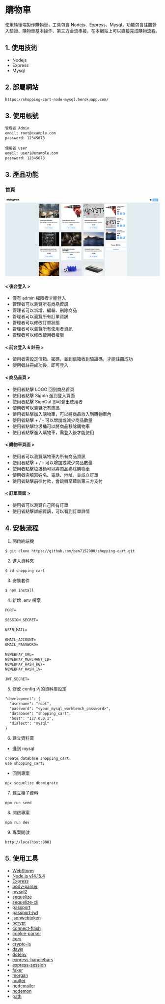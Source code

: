 # 購物車

使用純後端製作購物車，工具包含 Nodejs、Express、Mysql，功能包含註冊登入驗證、購物車基本操作、第三方金流串接，在本網站上可以直接完成購物流程。

## 1. 使用技術

+ Nodejs
+ Express
+ Mysql

## 2. 部屬網站

```
https://shopping-cart-node-mysql.herokuapp.com/
```

## 3. 使用帳號

```
管理者 Admin
email: root@example.com
password: 12345678

使用者 User
email: user1@example.com
password: 12345678
```

## 3. 產品功能

### 首頁

![](pic/pic.png)

#### < 後台登入 >

+ 僅有 admin 權限者才能登入
+ 管理者可以瀏覽所有商品資訊
+ 管理者可以新增、編輯、刪除商品
+ 管理者可以瀏覽所有訂單資訊
+ 管理者可以修改訂單狀態
+ 管理者可以瀏覽所有使用者資訊
+ 管理者可以修改使用者權限

#### < 前台登入 & 註冊 >

+ 使用者需設定信箱、密碼，並到信箱收到驗證碼，才能註冊成功
+ 使用者註冊成功後，即可登入

#### < 商品首頁 >

+ 使用者點擊 LOGO 回到商品首頁
+ 使用者點擊 SignIn 進到登入頁面
+ 使用者點擊 SignOut 即可登出使用者
+ 使用者可以瀏覽所有商品
+ 使用者點擊加入購物車，可以將商品放入到購物車內
+ 使用者點擊 + / - 可以增加或減少商品數量
+ 使用者點擊垃圾桶可以將商品移除購物車
+ 使用者點擊進入購物車，需登入後才能使用

#### < 購物車頁面 >

+ 使用者可以瀏覽購物車內所有商品資訊
+ 使用者點擊 + / - 可以增加或減少商品數量
+ 使用者點擊垃圾桶可以將商品移除購物車
+ 使用者需填寫姓名、電話、地址，並成立訂單
+ 使用者點擊前往付款，會跳轉至藍新第三方支付

#### < 訂單頁面 >

+ 使用者可以瀏覽自己所有訂單
+ 使用者點擊詳細資訊，可以看到訂單詳情

## 4. 安裝流程

1. 開啟終端機

```
$ git clone https://github.com/ben7152000/shopping-cart.git
```

2. 進入資料夾

```
$ cd shopping-cart
```

3. 安裝套件

```
$ npm install
```

4. 新增 .env 檔案

```
PORT=

SESSION_SECRET=

USER_MAIL=

GMAIL_ACCOUNT=
GMAIL_PASSWORD=

NEWEBPAY_URL=
NEWEBPAY_MERCHANT_ID=
NEWEBPAY_HASH_KEY=
NEWEBPAY_HASH_IV=

JWT_SECRET=
```

5. 修改 config 內的資料庫設定

```
"development": {
  "username": "root",
  "password": "<your_mysql_workbench_password>",
  "database": "shopping_cart",
  "host": "127.0.0.1",
  "dialect": "mysql"
}
```

6. 建立資料庫

+ 進到 mysql
```
create database shopping_cart;
use shopping_cart;
```

+ 回到專案
```
npx sequelize db:migrate
```

7. 建立種子資料

```
npm run seed
```

8. 開啟專案

```
npm run dev
```

9. 專案開啟

```
http://localhost:8081
```

## 5. 使用工具

- [WebStorm](https://www.jetbrains.com/webstorm/)
- [Node.js v14.15.4](https://nodejs.dev/)
- [Express](https://www.npmjs.com/package/express)
- [body-parser](https://www.npmjs.com/package/body-parser)
- [mysql2](https://www.npmjs.com/package/mysql2)
- [sequelize](https://www.npmjs.com/package/sequelize)
- [sequelize-cli](https://www.npmjs.com/package/sequelize-cli)
- [passport](https://www.npmjs.com/package/passport)
- [passport-jwt](https://www.npmjs.com/package/passport-jwt)
- [jsonwebtoken](https://www.npmjs.com/package/jsonwebtoken)
- [bcrypt](https://www.npmjs.com/package/bcrypt)
- [connect-flash](https://www.npmjs.com/package/connect-flash)
- [cookie-parser](https://www.npmjs.com/package/cookie-parser)
- [cors](https://www.npmjs.com/package/cors)
- [crypto-js](https://www.npmjs.com/package/crypto-js)
- [dayjs](https://www.npmjs.com/package/dayjs)
- [dotenv](https://www.npmjs.com/package/dotenv)
- [express-handlebars](https://www.npmjs.com/package/express-handlebars)
- [express-session](https://www.npmjs.com/package/express-session)
- [faker](https://www.npmjs.com/package/faker)
- [morgan](https://www.npmjs.com/package/morgan)
- [multer](https://www.npmjs.com/package/multer)
- [nodemailer](https://www.npmjs.com/package/nodemailer)
- [nodemon](https://www.npmjs.com/package/nodemon)
- [path](https://www.npmjs.com/package/path)
